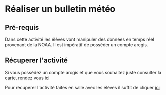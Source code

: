 # Réaliser un bulletin météo

## Pré-requis

Dans cette activité les élèves vont manipuler des données en temps réel provenant de la NOAA. Il est impératif de posséder un compte arcgis.  

## Récuperer l'activité
Si vous possédez un compte arcgis et que vous souhaitez juste consulter la carte, rendez vous [ici](https://arcg.is/0WCmLi0)

Pour récuperer l'activité faites en salle avec les élèves il suffit de cliquer [ici](https://github.com/Svt-lim/Arcgis/archive/master.zip)
